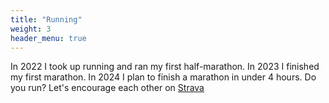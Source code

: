 ```yaml
---
title: "Running"
weight: 3
header_menu: true
---
```



In 2022 I took up running and ran my first half-marathon.
In 2023 I finished my first marathon.
In 2024 I plan to finish a marathon in under 4 hours.
Do you run? Let's encourage each other on [Strava](https://www.strava.com/athletes/mikezuff)
